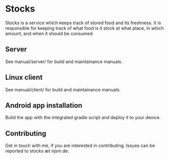 # Stocks

Stocks is a service which keeps track of stored food and its freshness. It
is responsible for keeping track of what food is it stock at what place,
in which amount, and when it should be consumed.

## Server

See manual/server/ for build and maintainance manuals.

## Linux client

See manual/client/ for build and maintainance manuals.

## Android app installation

Build the app with the integrated gradle script and deploy it to your device.

## Contributing

Get in touch with me, if you are interested in contributing. Issues can be
reported to stocks æt njsm.de.

